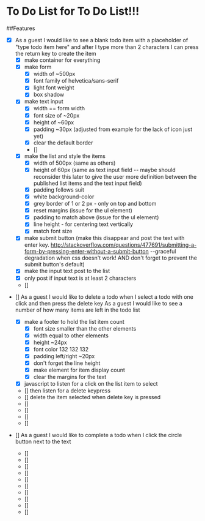 # To Do List for To Do List!!!

##Features
- [x] As a guest I would like to see a blank todo item with a placeholder of "type todo item here" and after I type more than 2 characters I can press the return key to create the item
  - [x] make container for everything
  - [x] make form
    - [x] width of ~500px
    - [x] font family of helvetica/sans-serif
    - [x] light font weight
    - [x] box shadow
  - [x] make text input
    - [x] width == form width
    - [x] font size of ~20px
    - [x] height of ~60px
    - [x] padding ~30px (adjusted from example for the lack of icon
         just yet)
    - [x] clear the default border
    - []
  - [x] make the list and style the items
    - [x] width of 500px (same as others)
    - [x] height of 60px (same as text input field -- maybe should
         reconsider this later to give the user more definition between the published list items and the text input field)
    - [x] padding follows suit
    - [x] white background-color
    - [x] grey border of 1 or 2 px - only on top and bottom
    - [x] reset margins (issue for the ul element)
    - [x] padding to match above (issue for the ul element)
    - [x] line height - for centering text vertically
    - [x] match font size
  - [x] make submit button (make this disappear
       and post the text with enter key.  http://stackoverflow.com/questions/477691/submitting-a-form-by-pressing-enter-without-a-submit-button --graceful degradation when css doesn't work! AND don't forget to prevent the submit button's default)
  - [x] make the input text post to the list
  - [x] only post if input text is at least 2 characters
  - []

- [] As a guest I would like to delete a todo when I select a todo with one click and then press the delete key
As a guest I would like to see a number of how many items are left in the todo list
  - [x] make a footer to hold the list item count
    - [x] font size smaller than the other elements
    - [x] width equal to other elements
    - [x] height ~24px
    - [x] font color 132	132	132
    - [x] padding left/right ~20px
    - [x] don't forget the line height
    - [x] make element for item display count
    - [x] clear the margins for the text
  - [x] javascript to listen for a click on the list item to select
  - [] then listen for a delete keypress
  - [] delete the item selected when delete key is pressed
  - []
  - []
  - []
  - []


- [] As a guest I would like to complete a todo when I click the circle button next to the text
  - []
  - []
  - []
  - []
  - []
  - []
  - []
  - []
  - []
  - []
